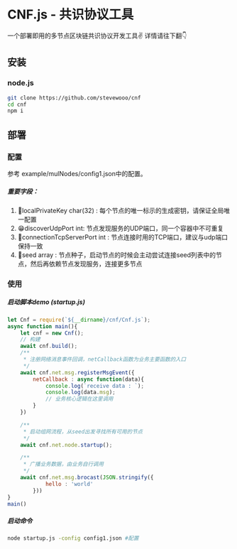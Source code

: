# CNF.js - 共识协议工具
一个部署即用的多节点区块链共识协议开发工具✌️
详情请往下翻👇
## 安装
### node.js
```bash
git clone https://github.com/stevewooo/cnf
cd cnf
npm i
```
## 部署
### 配置
参考 example/mulNodes/config1.json中的配置。
##### 重要字段：
1. 🔑localPrivateKey char(32) : 每个节点的唯一标示的生成密钥，请保证全局唯一配置
2. 😁discoverUdpPort int: 节点发现服务的UDP端口，同一个容器中不可重复
3. 🔗connectionTcpServerPort int : 节点连接时用的TCP端口，建议与udp端口保持一致
4. 🌲seed array : 节点种子，启动节点的时候会主动尝试连接seed列表中的节点，然后再依赖节点发现服务，连接更多节点

### 使用

##### 启动脚本demo (startup.js)
```javascript
let Cnf = require(`${__dirname}/cnf/Cnf.js`);
async function main(){
    let cnf = new Cnf();
	// 构建
    await cnf.build();
    /**
     * 注册网络消息事件回调，netCallback函数为业务主要函数的入口
     */
    await cnf.net.msg.registerMsgEvent({
        netCallback : async function(data){
            console.log(`receive data : `);
            console.log(data.msg);
			// 业务核心逻辑在这里调用
        }
    })

    /**
     * 启动组网流程，从seed出发寻找所有可用的节点
     */
    await cnf.net.node.startup();

    /**
     * 广播业务数据，由业务自行调用
     */
    await cnf.net.msg.brocast(JSON.stringify({
            hello : 'world'
        }))
}
main()
```
##### 启动命令
```bash
node startup.js -config config1.json #配置
```
